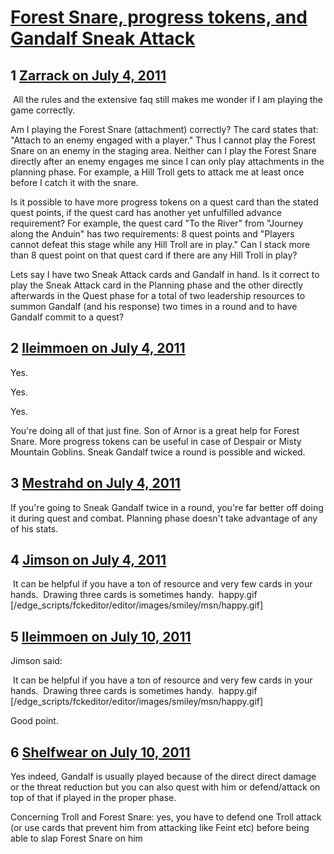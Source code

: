 # [Forest Snare, progress tokens, and Gandalf Sneak Attack](https://community.fantasyflightgames.com/topic/49445-forest-snare-progress-tokens-and-gandalf-sneak-attack/)

## 1 [Zarrack on July 4, 2011](https://community.fantasyflightgames.com/topic/49445-forest-snare-progress-tokens-and-gandalf-sneak-attack/?do=findComment&comment=494897)

 All the rules and the extensive faq still makes me wonder if I am playing the game correctly.

Am I playing the Forest Snare (attachment) correctly? The card states that: "Attach to an enemy engaged with a player." Thus I cannot play the Forest Snare on an enemy in the staging area. Neither can I play the Forest Snare directly after an enemy engages me since I can only play attachments in the planning phase. For example, a Hill Troll gets to attack me at least once before I catch it with the snare.

Is it possible to have more progress tokens on a quest card than the stated quest points, if the quest card has another yet unfulfilled advance requirement? For example, the quest card "To the River" from "Journey along the Anduin" has two requirements: 8 quest points and "Players cannot defeat this stage while any Hill Troll are in play." Can I stack more than 8 quest point on that quest card if there are any Hill Troll in play?

Lets say I have two Sneak Attack cards and Gandalf in hand. Is it correct to play the Sneak Attack card in the Planning phase and the other directly afterwards in the Quest phase for a total of two leadership resources to summon Gandalf (and his response) two times in a round and to have Gandalf commit to a quest?

## 2 [lleimmoen on July 4, 2011](https://community.fantasyflightgames.com/topic/49445-forest-snare-progress-tokens-and-gandalf-sneak-attack/?do=findComment&comment=494917)

Yes.

Yes.

Yes.

You're doing all of that just fine. Son of Arnor is a great help for Forest Snare. More progress tokens can be useful in case of Despair or Misty Mountain Goblins. Sneak Gandalf twice a round is possible and wicked.

## 3 [Mestrahd on July 4, 2011](https://community.fantasyflightgames.com/topic/49445-forest-snare-progress-tokens-and-gandalf-sneak-attack/?do=findComment&comment=494956)

If you're going to Sneak Gandalf twice in a round, you're far better off doing it during quest and combat. Planning phase doesn't take advantage of any of his stats.

## 4 [Jimson on July 4, 2011](https://community.fantasyflightgames.com/topic/49445-forest-snare-progress-tokens-and-gandalf-sneak-attack/?do=findComment&comment=494971)

 It can be helpful if you have a ton of resource and very few cards in your hands.  Drawing three cards is sometimes handy.  happy.gif [/edge_scripts/fckeditor/editor/images/smiley/msn/happy.gif]

## 5 [lleimmoen on July 10, 2011](https://community.fantasyflightgames.com/topic/49445-forest-snare-progress-tokens-and-gandalf-sneak-attack/?do=findComment&comment=497514)

Jimson said:

 It can be helpful if you have a ton of resource and very few cards in your hands.  Drawing three cards is sometimes handy.  happy.gif [/edge_scripts/fckeditor/editor/images/smiley/msn/happy.gif]



Good point.

## 6 [Shelfwear on July 10, 2011](https://community.fantasyflightgames.com/topic/49445-forest-snare-progress-tokens-and-gandalf-sneak-attack/?do=findComment&comment=497526)

Yes indeed, Gandalf is usually played because of the direct direct damage or the threat reduction but you can also quest with him or defend/attack on top of that if played in the proper phase.

Concerning Troll and Forest Snare: yes, you have to defend one Troll attack (or use cards that prevent him from attacking like Feint etc) before being able to slap Forest Snare on him

